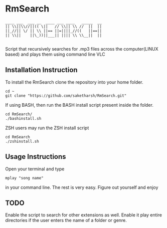 # RmSearch

```
____ ___  ___ __  ____ ___ ____   _____  __
|| \\||\\//||(( \||   // \\|| \\ //  ||  ||
||_//|| \/ || \\ ||== ||=||||_//((   ||==||
|| \\||    ||\_))||___|| |||| \\ \\__||  ||
                                           

```

Script that recursively searches for .mp3 files across the computer(LINUX based) and plays them using command line VLC

## Installation Instruction
To install the RmSearch clone the repository into your home folder.


```
cd ~
git clone "https://github.com/saketharsh/RmSearch.git"

```


If using BASH, then run the BASH install script present inside the folder.


```
cd RmSearch/
./bashinstall.sh

```


ZSH users may run the ZSH install script

```
cd RmSearch
./zshinstall.sh

```

## Usage Instructions
Open your terminal and type

```
mplay "song name"

```

in your command line. The rest is very easy. Figure out yourself and enjoy


## TODO
Enable the script to search for other extensions as well.
Enable it play entire directories if the user enters the name of a folder or genre.



